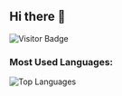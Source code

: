 ## Hi there 👋

<!--
**Meena7681/Meena7681** is a ✨ _special_ ✨ repository because its `README.md` (this file) appears on your GitHub profile.

Here are some ideas to get you started:

- 🔭 I’m currently working on ...
- 🌱 I’m currently learning ...
- 👯 I’m looking to collaborate on ...
- 🤔 I’m looking for help with ...
- 💬 Ask me about ...
- 📫 How to reach me: ...
- 😄 Pronouns: ...
- ⚡ Fun fact: ...
-->
![Visitor Badge](https://visitor-badge.laobi.icu/badge?page_id=meena7681.yourrepo)
### Most Used Languages:
![Top Languages](https://github-readme-stats.vercel.app/api/top-langs/?username=meena7681&langs_count=15&layout=compact&theme=onedark)

